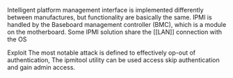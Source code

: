 Intelligent platform management interface is implemented differently between manufactures, but functionality are basically the same. IPMI is handled by the Baseboard management controller (BMC), which is a module on the motherboard. Some IPMI solution share the [[LAN]] connection with the OS 

Exploit 
The most notable attack is defined to effectively op-out of authentication, The ipmitool utility can be used access skip authentication and gain admin access. 